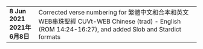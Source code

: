 <table><tr><td><b>8 Jun 2021<br>2021年6月8日</td><td></b>Corrected verse numbering for 繁體中文和合本和英文WEB串珠聖經 CUVt-WEB Chinese (trad) - English (ROM 14:24-16:27), and added Slob and Stardict formats</td></tr></table>
